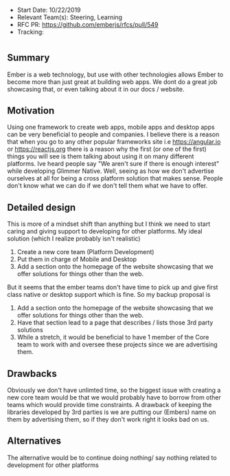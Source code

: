 - Start Date: 10/22/2019
- Relevant Team(s): Steering, Learning
- RFC PR: https://github.com/emberjs/rfcs/pull/549
- Tracking:

# <RFC title>

## Summary

Ember is a web technology, but use with other technologies allows Ember to become more than just great at building web apps. We dont do a great job showcasing that, or even talking about it in our docs / website.

## Motivation

Using one framework to create web apps, mobile apps and desktop apps can be very beneficial to people and companies. 
I believe there is a reason that when you go to any other popular frameworks site i.e https://angular.io or https://reactjs.org there is a reason why the first (or one of the first) things you will see is them talking about using it on many different platforms.
Ive heard people say "We aren't sure if there is enough interest" while developing Glimmer Native. Well, seeing as how we don't advertise ourselves at all for being a cross platform solution that makes sense. People don't know what we can do if we don't tell them what we have to offer.

## Detailed design

This is more of a mindset shift than anything but I think we need to start caring and giving support to developing for other platforms.
My ideal solution (which I realize probably isn't realistic)
1. Create a new core team (Platform Development)
2. Put them in charge of Mobile and Desktop
3. Add a section onto the homepage of the website showcasing that we offer solutions for things other than the web.

But it seems that the ember teams don't have time to pick up and give first class native or desktop support which is fine. So my backup proposal is

1. Add a section onto the homepage of the website showcasing that we offer solutions for things other than the web.
2. Have that section lead to a page that describes / lists those 3rd party solutions
3. While a stretch, it would be beneficial to have 1 member of the Core team to work with and oversee these projects since we are advertising them.

## Drawbacks

Obviously we don't have unlimted time, so the biggest issue with creating a new core team would be that we would probably have to borrow from other teams which would provide time constraints.
A drawback of keeping the libraries developed by 3rd parties is we are putting our (Embers) name on them by advertising them, so if they don't work right it looks bad on us.

## Alternatives
The alternative would be to continue doing nothing/ say nothing related to development for other platforms
